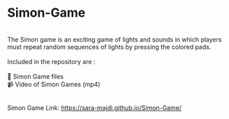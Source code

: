 # Simon-Game

</br>
The Simon game is an exciting game of lights and sounds in which players must repeat random sequences of lights by pressing the colored pads.
</br>
</br>
Included in the repository are :
</br>
</br>
📁 Simon Game files
</br>
📹 Video of Simon Games (mp4)
</br>
</br>

Simon Game Link: https://sara-majdi.github.io/Simon-Game/

